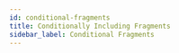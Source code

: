 ```yaml
---
id: conditional-fragments
title: Conditionally Including Fragments
sidebar_label: Conditional Fragments
---
```

